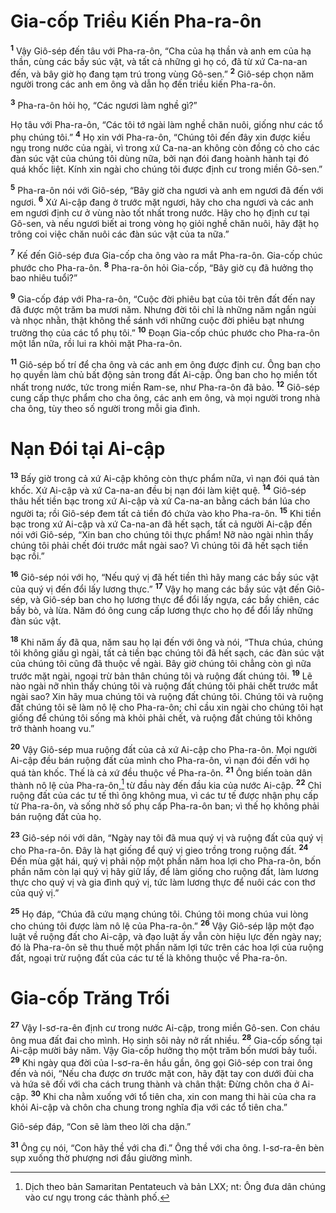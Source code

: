 # Gia-cốp Triều Kiến Pha-ra-ôn
<sup><b>1</b></sup> Vậy Giô-sép đến tâu với Pha-ra-ôn, “Cha của hạ thần và anh em của hạ thần, cùng các bầy súc vật, và tất cả những gì họ có, đã từ xứ Ca-na-an đến, và bây giờ họ đang tạm trú trong vùng Gô-sen.” <sup><b>2</b></sup> Giô-sép chọn năm người trong các anh em ông và dẫn họ đến triều kiến Pha-ra-ôn.

<sup><b>3</b></sup> Pha-ra-ôn hỏi họ, “Các ngươi làm nghề gì?”

Họ tâu với Pha-ra-ôn, “Các tôi tớ ngài làm nghề chăn nuôi, giống như các tổ phụ chúng tôi.” <sup><b>4</b></sup> Họ xin với Pha-ra-ôn, “Chúng tôi đến đây xin được kiều ngụ trong nước của ngài, vì trong xứ Ca-na-an không còn đồng cỏ cho các đàn súc vật của chúng tôi dùng nữa, bởi nạn đói đang hoành hành tại đó quá khốc liệt. Kính xin ngài cho chúng tôi được định cư trong miền Gô-sen.”

<sup><b>5</b></sup> Pha-ra-ôn nói với Giô-sép, “Bây giờ cha ngươi và anh em ngươi đã đến với ngươi. <sup><b>6</b></sup> Xứ Ai-cập đang ở trước mặt ngươi, hãy cho cha ngươi và các anh em ngươi định cư ở vùng nào tốt nhất trong nước. Hãy cho họ định cư tại Gô-sen, và nếu ngươi biết ai trong vòng họ giỏi nghề chăn nuôi, hãy đặt họ trông coi việc chăn nuôi các đàn súc vật của ta nữa.”

<sup><b>7</b></sup> Kế đến Giô-sép đưa Gia-cốp cha ông vào ra mắt Pha-ra-ôn. Gia-cốp chúc phước cho Pha-ra-ôn. <sup><b>8</b></sup> Pha-ra-ôn hỏi Gia-cốp, “Bây giờ cụ đã hưởng thọ bao nhiêu tuổi?”

<sup><b>9</b></sup> Gia-cốp đáp với Pha-ra-ôn, “Cuộc đời phiêu bạt của tôi trên đất đến nay đã được một trăm ba mươi năm. Nhưng đời tôi chỉ là những năm ngắn ngủi và nhọc nhằn, thật không thể sánh với những cuộc đời phiêu bạt nhưng trường thọ của các tổ phụ tôi.” <sup><b>10</b></sup> Đoạn Gia-cốp chúc phước cho Pha-ra-ôn một lần nữa, rồi lui ra khỏi mặt Pha-ra-ôn.

<sup><b>11</b></sup> Giô-sép bố trí để cha ông và các anh em ông được định cư. Ông ban cho họ quyền làm chủ bất động sản trong đất Ai-cập. Ông ban cho họ miền tốt nhất trong nước, tức trong miền Ram-se, như Pha-ra-ôn đã bảo. <sup><b>12</b></sup> Giô-sép cung cấp thực phẩm cho cha ông, các anh em ông, và mọi người trong nhà cha ông, tùy theo số người trong mỗi gia đình.

# Nạn Đói tại Ai-cập
<sup><b>13</b></sup> Bấy giờ trong cả xứ Ai-cập không còn thực phẩm nữa, vì nạn đói quá tàn khốc. Xứ Ai-cập và xứ Ca-na-an đều bị nạn đói làm kiệt quệ. <sup><b>14</b></sup> Giô-sép thâu hết tiền bạc trong xứ Ai-cập và xứ Ca-na-an bằng cách bán lúa cho người ta; rồi Giô-sép đem tất cả tiền đó chứa vào kho Pha-ra-ôn. <sup><b>15</b></sup> Khi tiền bạc trong xứ Ai-cập và xứ Ca-na-an đã hết sạch, tất cả người Ai-cập đến nói với Giô-sép, “Xin ban cho chúng tôi thực phẩm! Nỡ nào ngài nhìn thấy chúng tôi phải chết đói trước mắt ngài sao? Vì chúng tôi đã hết sạch tiền bạc rồi.”

<sup><b>16</b></sup> Giô-sép nói với họ, “Nếu quý vị đã hết tiền thì hãy mang các bầy súc vật của quý vị đến đổi lấy lương thực.” <sup><b>17</b></sup> Vậy họ mang các bầy súc vật đến Giô-sép, và Giô-sép ban cho họ lương thực để đổi lấy ngựa, các bầy chiên, các bầy bò, và lừa. Năm đó ông cung cấp lương thực cho họ để đổi lấy những đàn súc vật.

<sup><b>18</b></sup> Khi năm ấy đã qua, năm sau họ lại đến với ông và nói, “Thưa chúa, chúng tôi không giấu gì ngài, tất cả tiền bạc chúng tôi đã hết sạch, các đàn súc vật của chúng tôi cũng đã thuộc về ngài. Bây giờ chúng tôi chẳng còn gì nữa trước mặt ngài, ngoại trừ bản thân chúng tôi và ruộng đất chúng tôi. <sup><b>19</b></sup> Lẽ nào ngài nỡ nhìn thấy chúng tôi và ruộng đất chúng tôi phải chết trước mắt ngài sao? Xin hãy mua chúng tôi và ruộng đất chúng tôi. Chúng tôi và ruộng đất chúng tôi sẽ làm nô lệ cho Pha-ra-ôn; chỉ cầu xin ngài cho chúng tôi hạt giống để chúng tôi sống mà khỏi phải chết, và ruộng đất chúng tôi không trở thành hoang vu.”

<sup><b>20</b></sup> Vậy Giô-sép mua ruộng đất của cả xứ Ai-cập cho Pha-ra-ôn. Mọi người Ai-cập đều bán ruộng đất của mình cho Pha-ra-ôn, vì nạn đói đến với họ quá tàn khốc. Thế là cả xứ đều thuộc về Pha-ra-ôn. <sup><b>21</b></sup> Ông biến toàn dân thành nô lệ của Pha-ra-ôn,[^1-9d503bc9-b8c5-4242-b49d-e9e6ee111cda] từ đầu này đến đầu kia của nước Ai-cập. <sup><b>22</b></sup> Chỉ ruộng đất của các tư tế thì ông không mua, vì các tư tế được nhận phụ cấp từ Pha-ra-ôn, và sống nhờ số phụ cấp Pha-ra-ôn ban; vì thế họ không phải bán ruộng đất của họ.

<sup><b>23</b></sup> Giô-sép nói với dân, “Ngày nay tôi đã mua quý vị và ruộng đất của quý vị cho Pha-ra-ôn. Đây là hạt giống để quý vị gieo trồng trong ruộng đất. <sup><b>24</b></sup> Đến mùa gặt hái, quý vị phải nộp một phần năm hoa lợi cho Pha-ra-ôn, bốn phần năm còn lại quý vị hãy giữ lấy, để làm giống cho ruộng đất, làm lương thực cho quý vị và gia đình quý vị, tức làm lương thực để nuôi các con thơ của quý vị.”

<sup><b>25</b></sup> Họ đáp, “Chúa đã cứu mạng chúng tôi. Chúng tôi mong chúa vui lòng cho chúng tôi được làm nô lệ của Pha-ra-ôn.” <sup><b>26</b></sup> Vậy Giô-sép lập một đạo luật về ruộng đất cho Ai-cập, và đạo luật ấy vẫn còn hiệu lực đến ngày nay; đó là Pha-ra-ôn sẽ thu thuế một phần năm lợi tức trên các hoa lợi của ruộng đất, ngoại trừ ruộng đất của các tư tế là không thuộc về Pha-ra-ôn.

# Gia-cốp Trăng Trối
<sup><b>27</b></sup> Vậy I-sơ-ra-ên định cư trong nước Ai-cập, trong miền Gô-sen. Con cháu ông mua đất đai cho mình. Họ sinh sôi nảy nở rất nhiều. <sup><b>28</b></sup> Gia-cốp sống tại Ai-cập mười bảy năm. Vậy Gia-cốp hưởng thọ một trăm bốn mươi bảy tuổi. <sup><b>29</b></sup> Khi ngày qua đời của I-sơ-ra-ên hầu gần, ông gọi Giô-sép con trai ông đến và nói, “Nếu cha được ơn trước mặt con, hãy đặt tay con dưới đùi cha và hứa sẽ đối với cha cách trung thành và chân thật: Đừng chôn cha ở Ai-cập. <sup><b>30</b></sup> Khi cha nằm xuống với tổ tiên cha, xin con mang thi hài của cha ra khỏi Ai-cập và chôn cha chung trong nghĩa địa với các tổ tiên cha.”

Giô-sép đáp, “Con sẽ làm theo lời cha dặn.”

<sup><b>31</b></sup> Ông cụ nói, “Con hãy thề với cha đi.” Ông thề với cha ông. I-sơ-ra-ên bèn sụp xuống thờ phượng nơi đầu giường mình.

[^1-9d503bc9-b8c5-4242-b49d-e9e6ee111cda]: Dịch theo bản Samaritan Pentateuch và bản LXX; nt: Ông đưa dân chúng vào cư ngụ trong các thành phố.